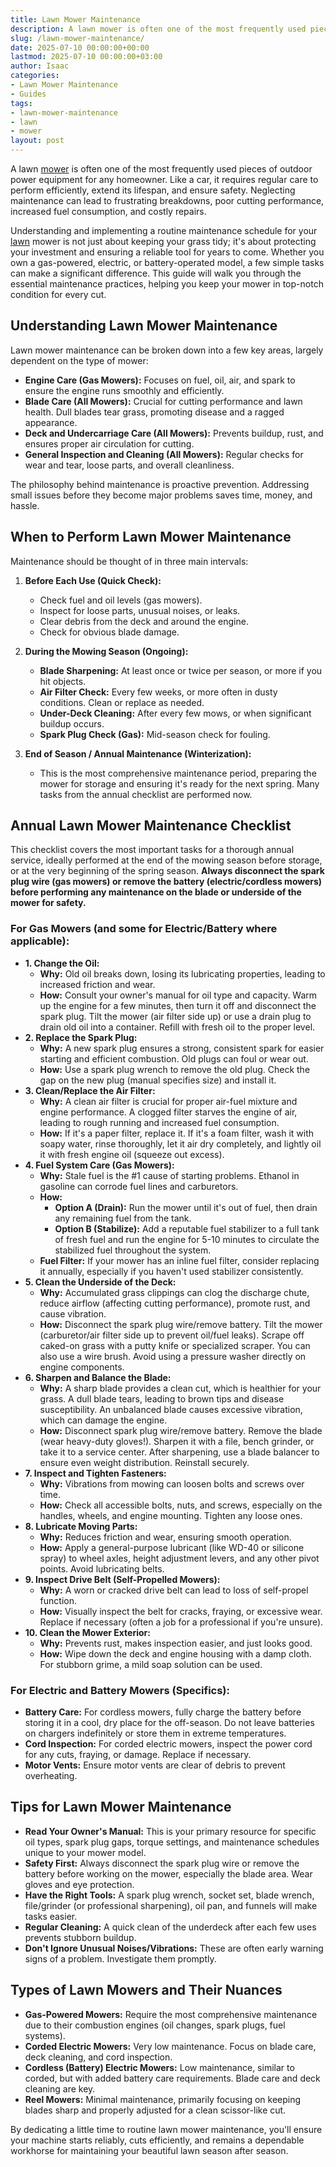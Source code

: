 ```yaml
---
title: Lawn Mower Maintenance
description: A lawn mower is often one of the most frequently used pieces of outdoor power equipment for any homeowner. Like a car, it requires regular care to perform...
slug: /lawn-mower-maintenance/
date: 2025-07-10 00:00:00+00:00
lastmod: 2025-07-10 00:00:00+03:00
author: Isaac
categories:
- Lawn Mower Maintenance
- Guides
tags:
- lawn-mower-maintenance
- lawn
- mower
layout: post
---
```

A lawn [mower](https://pestpolicy.com/how-to-change-a-lawn-mower-spark-plug/) is often one of the most frequently used pieces of outdoor power equipment for any homeowner. Like a car, it requires regular care to perform efficiently, extend its lifespan, and ensure safety. Neglecting maintenance can lead to frustrating breakdowns, poor cutting performance, increased fuel consumption, and costly repairs.

Understanding and implementing a routine maintenance schedule for your [lawn](https://pestpolicy.com/best-riding-lawn-mower-for-2-acres/) mower is not just about keeping your grass tidy; it's about protecting your investment and ensuring a reliable tool for years to come. Whether you own a gas-powered, electric, or battery-operated model, a few simple tasks can make a significant difference. This guide will walk you through the essential maintenance practices, helping you keep your mower in top-notch condition for every cut.

## Understanding Lawn Mower Maintenance

Lawn mower maintenance can be broken down into a few key areas, largely dependent on the type of mower:

* **Engine Care (Gas Mowers):** Focuses on fuel, oil, air, and spark to ensure the engine runs smoothly and efficiently.
* **Blade Care (All Mowers):** Crucial for cutting performance and lawn health. Dull blades tear grass, promoting disease and a ragged appearance.
* **Deck and Undercarriage Care (All Mowers):** Prevents buildup, rust, and ensures proper air circulation for cutting.
* **General Inspection and Cleaning (All Mowers):** Regular checks for wear and tear, loose parts, and overall cleanliness.

The philosophy behind maintenance is proactive prevention. Addressing small issues before they become major problems saves time, money, and hassle.

## When to Perform Lawn Mower Maintenance

Maintenance should be thought of in three main intervals:

1.  **Before Each Use (Quick Check):**
    * Check fuel and oil levels (gas mowers).
    * Inspect for loose parts, unusual noises, or leaks.
    * Clear debris from the deck and around the engine.
    * Check for obvious blade damage.

2.  **During the Mowing Season (Ongoing):**
    * **Blade Sharpening:** At least once or twice per season, or more if you hit objects.
    * **Air Filter Check:** Every few weeks, or more often in dusty conditions. Clean or replace as needed.
    * **Under-Deck Cleaning:** After every few mows, or when significant buildup occurs.
    * **Spark Plug Check (Gas):** Mid-season check for fouling.

3.  **End of Season / Annual Maintenance (Winterization):**
    * This is the most comprehensive maintenance period, preparing the mower for storage and ensuring it's ready for the next spring. Many tasks from the annual checklist are performed now.

## Annual Lawn Mower Maintenance Checklist

This checklist covers the most important tasks for a thorough annual service, ideally performed at the end of the mowing season before storage, or at the very beginning of the spring season. **Always disconnect the spark plug wire (gas mowers) or remove the battery (electric/cordless mowers) before performing any maintenance on the blade or underside of the mower for safety.**

### For Gas Mowers (and some for Electric/Battery where applicable):

* **1. Change the Oil:**
    * **Why:** Old oil breaks down, losing its lubricating properties, leading to increased friction and wear.
    * **How:** Consult your owner's manual for oil type and capacity. Warm up the engine for a few minutes, then turn it off and disconnect the spark plug. Tilt the mower (air filter side up) or use a drain plug to drain old oil into a container. Refill with fresh oil to the proper level.
* **2. Replace the Spark Plug:**
    * **Why:** A new spark plug ensures a strong, consistent spark for easier starting and efficient combustion. Old plugs can foul or wear out.
    * **How:** Use a spark plug wrench to remove the old plug. Check the gap on the new plug (manual specifies size) and install it.
* **3. Clean/Replace the Air Filter:**
    * **Why:** A clean air filter is crucial for proper air-fuel mixture and engine performance. A clogged filter starves the engine of air, leading to rough running and increased fuel consumption.
    * **How:** If it's a paper filter, replace it. If it's a foam filter, wash it with soapy water, rinse thoroughly, let it air dry completely, and lightly oil it with fresh engine oil (squeeze out excess).
* **4. Fuel System Care (Gas Mowers):**
    * **Why:** Stale fuel is the #1 cause of starting problems. Ethanol in gasoline can corrode fuel lines and carburetors.
    * **How:**
        * **Option A (Drain):** Run the mower until it's out of fuel, then drain any remaining fuel from the tank.
        * **Option B (Stabilize):** Add a reputable fuel stabilizer to a full tank of fresh fuel and run the engine for 5-10 minutes to circulate the stabilized fuel throughout the system.
    * **Fuel Filter:** If your mower has an inline fuel filter, consider replacing it annually, especially if you haven't used stabilizer consistently.
* **5. Clean the Underside of the Deck:**
    * **Why:** Accumulated grass clippings can clog the discharge chute, reduce airflow (affecting cutting performance), promote rust, and cause vibration.
    * **How:** Disconnect the spark plug wire/remove battery. Tilt the mower (carburetor/air filter side up to prevent oil/fuel leaks). Scrape off caked-on grass with a putty knife or specialized scraper. You can also use a wire brush. Avoid using a pressure washer directly on engine components.
* **6. Sharpen and Balance the Blade:**
    * **Why:** A sharp blade provides a clean cut, which is healthier for your grass. A dull blade tears, leading to brown tips and disease susceptibility. An unbalanced blade causes excessive vibration, which can damage the engine.
    * **How:** Disconnect spark plug wire/remove battery. Remove the blade (wear heavy-duty gloves!). Sharpen it with a file, bench grinder, or take it to a service center. After sharpening, use a blade balancer to ensure even weight distribution. Reinstall securely.
* **7. Inspect and Tighten Fasteners:**
    * **Why:** Vibrations from mowing can loosen bolts and screws over time.
    * **How:** Check all accessible bolts, nuts, and screws, especially on the handles, wheels, and engine mounting. Tighten any loose ones.
* **8. Lubricate Moving Parts:**
    * **Why:** Reduces friction and wear, ensuring smooth operation.
    * **How:** Apply a general-purpose lubricant (like WD-40 or silicone spray) to wheel axles, height adjustment levers, and any other pivot points. Avoid lubricating belts.
* **9. Inspect Drive Belt (Self-Propelled Mowers):**
    * **Why:** A worn or cracked drive belt can lead to loss of self-propel function.
    * **How:** Visually inspect the belt for cracks, fraying, or excessive wear. Replace if necessary (often a job for a professional if you're unsure).
* **10. Clean the Mower Exterior:**
    * **Why:** Prevents rust, makes inspection easier, and just looks good.
    * **How:** Wipe down the deck and engine housing with a damp cloth. For stubborn grime, a mild soap solution can be used.

### For Electric and Battery Mowers (Specifics):

* **Battery Care:** For cordless mowers, fully charge the battery before storing it in a cool, dry place for the off-season. Do not leave batteries on chargers indefinitely or store them in extreme temperatures.
* **Cord Inspection:** For corded electric mowers, inspect the power cord for any cuts, fraying, or damage. Replace if necessary.
* **Motor Vents:** Ensure motor vents are clear of debris to prevent overheating.

## Tips for Lawn Mower Maintenance

* **Read Your Owner's Manual:** This is your primary resource for specific oil types, spark plug gaps, torque settings, and maintenance schedules unique to your mower model.
* **Safety First:** Always disconnect the spark plug wire or remove the battery before working on the mower, especially the blade area. Wear gloves and eye protection.
* **Have the Right Tools:** A spark plug wrench, socket set, blade wrench, file/grinder (or professional sharpening), oil pan, and funnels will make tasks easier.
* **Regular Cleaning:** A quick clean of the underdeck after each few uses prevents stubborn buildup.
* **Don't Ignore Unusual Noises/Vibrations:** These are often early warning signs of a problem. Investigate them promptly.

## Types of Lawn Mowers and Their Nuances

* **Gas-Powered Mowers:** Require the most comprehensive maintenance due to their combustion engines (oil changes, spark plugs, fuel systems).
* **Corded Electric Mowers:** Very low maintenance. Focus on blade care, deck cleaning, and cord inspection.
* **Cordless (Battery) Electric Mowers:** Low maintenance, similar to corded, but with added battery care requirements. Blade care and deck cleaning are key.
* **Reel Mowers:** Minimal maintenance, primarily focusing on keeping blades sharp and properly adjusted for a clean scissor-like cut.

By dedicating a little time to routine lawn mower maintenance, you'll ensure your machine starts reliably, cuts efficiently, and remains a dependable workhorse for maintaining your beautiful lawn season after season.